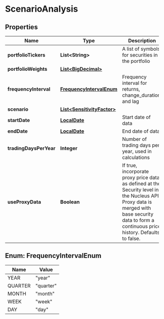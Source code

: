 
# ScenarioAnalysis

## Properties
Name | Type | Description | Notes
------------ | ------------- | ------------- | -------------
**portfolioTickers** | **List&lt;String&gt;** | A list of symbols for securities in the portfolio | 
**portfolioWeights** | [**List&lt;BigDecimal&gt;**](BigDecimal.md) |  | 
**frequencyInterval** | [**FrequencyIntervalEnum**](#FrequencyIntervalEnum) | Frequency interval for returns, change_duration, and lag | 
**scenario** | [**List&lt;SensitivityFactor&gt;**](SensitivityFactor.md) |  | 
**startDate** | [**LocalDate**](LocalDate.md) | Start date of data |  [optional]
**endDate** | [**LocalDate**](LocalDate.md) | End date of data |  [optional]
**tradingDaysPerYear** | **Integer** | Number of trading days per year, used in calculations |  [optional]
**useProxyData** | **Boolean** | If true, incorporate proxy price data as defined at the Security level in the Nucleus API. Proxy data is merged with base security data to form a continuous price history. Defaults to false. |  [optional]


<a name="FrequencyIntervalEnum"></a>
## Enum: FrequencyIntervalEnum
Name | Value
---- | -----
YEAR | &quot;year&quot;
QUARTER | &quot;quarter&quot;
MONTH | &quot;month&quot;
WEEK | &quot;week&quot;
DAY | &quot;day&quot;



